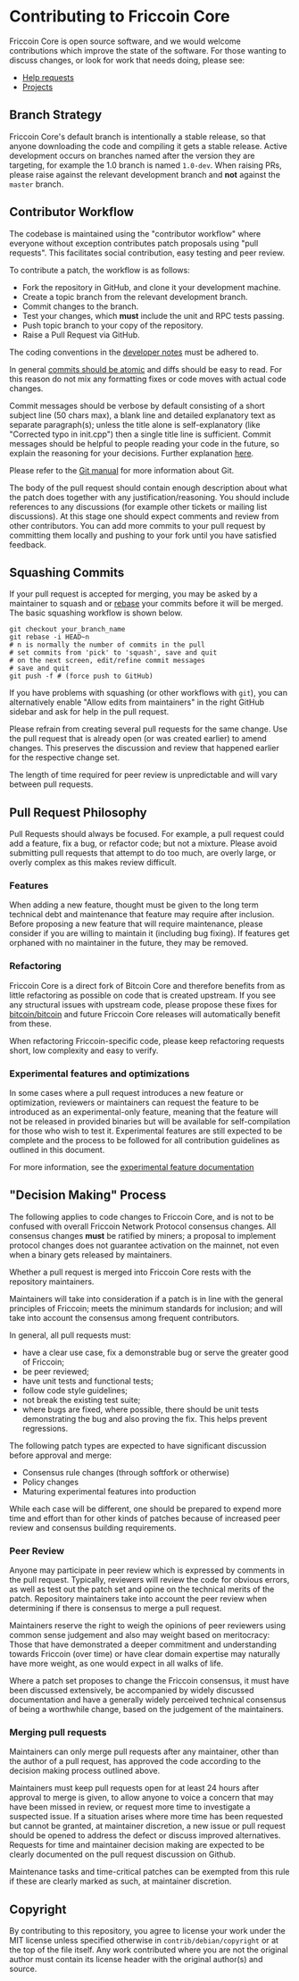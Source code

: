 # Contributing to Friccoin Core

Friccoin Core is open source software, and we would welcome contributions
which improve the state of the software. For those wanting to discuss changes,
or look for work that needs doing, please see:

* [Help requests](https://github.com/Friccoin/Friccoin-core/labels/help%20wanted)
* [Projects](https://github.com/Friccoin/Friccoin-core/projects)

## Branch Strategy

Friccoin Core's default branch is intentionally a stable release, so that anyone
downloading the code and compiling it gets a stable release. Active development
occurs on branches named after the version they are targeting, for example the
1.0 branch is named `1.0-dev`. When raising PRs, please raise against the
relevant development branch and **not** against the `master` branch.

## Contributor Workflow

The codebase is maintained using the "contributor workflow" where everyone
without exception contributes patch proposals using "pull requests". This
facilitates social contribution, easy testing and peer review.

To contribute a patch, the workflow is as follows:

  - Fork the repository in GitHub, and clone it your development machine.
  - Create a topic branch from the relevant development branch.
  - Commit changes to the branch.
  - Test your changes, which **must** include the unit and RPC tests passing.
  - Push topic branch to your copy of the repository.
  - Raise a Pull Request via GitHub.

The coding conventions in the [developer notes](doc/developer-notes.md) must be
adhered to.

In general [commits should be atomic](https://en.wikipedia.org/wiki/Atomic_commit#Atomic_commit_convention)
and diffs should be easy to read. For this reason do not mix any formatting
fixes or code moves with actual code changes.

Commit messages should be verbose by default consisting of a short subject line
(50 chars max), a blank line and detailed explanatory text as separate
paragraph(s); unless the title alone is self-explanatory (like "Corrected typo
in init.cpp") then a single title line is sufficient. Commit messages should be
helpful to people reading your code in the future, so explain the reasoning for
your decisions. Further explanation [here](http://chris.beams.io/posts/git-commit/).

Please refer to the [Git manual](https://git-scm.com/doc) for more information
about Git.

The body of the pull request should contain enough description about what the
patch does together with any justification/reasoning. You should include
references to any discussions (for example other tickets or mailing list
discussions). At this stage one should expect comments and review from other
contributors. You can add more commits to your pull request by committing them
locally and pushing to your fork until you have satisfied feedback.


## Squashing Commits

If your pull request is accepted for merging, you may be asked by a maintainer
to squash and or [rebase](https://git-scm.com/docs/git-rebase) your commits
before it will be merged. The basic squashing workflow is shown below.

    git checkout your_branch_name
    git rebase -i HEAD~n
    # n is normally the number of commits in the pull
    # set commits from 'pick' to 'squash', save and quit
    # on the next screen, edit/refine commit messages
    # save and quit
    git push -f # (force push to GitHub)

If you have problems with squashing (or other workflows with `git`), you can
alternatively enable "Allow edits from maintainers" in the right GitHub
sidebar and ask for help in the pull request.

Please refrain from creating several pull requests for the same change.
Use the pull request that is already open (or was created earlier) to amend
changes. This preserves the discussion and review that happened earlier for
the respective change set.

The length of time required for peer review is unpredictable and will vary
between pull requests.


## Pull Request Philosophy

Pull Requests should always be focused. For example, a pull request could add a
feature, fix a bug, or refactor code; but not a mixture. Please avoid submitting
pull requests that attempt to do too much, are overly large, or overly complex
as this makes review difficult.


### Features

When adding a new feature, thought must be given to the long term technical debt
and maintenance that feature may require after inclusion. Before proposing a new
feature that will require maintenance, please consider if you are willing to
maintain it (including bug fixing). If features get orphaned with no maintainer
in the future, they may be removed.


### Refactoring

Friccoin Core is a direct fork of Bitcoin Core and therefore benefits from as
little refactoring as possible on code that is created upstream. If you see any
structural issues with upstream code, please propose these fixes for
[bitcoin/bitcoin](https://github.com/bitcoin/bitcoin) and future Friccoin Core
releases will automatically benefit from these.

When refactoring Friccoin-specific code, please keep refactoring requests short,
low complexity and easy to verify.

### Experimental features and optimizations

In some cases where a pull request introduces a new feature or optimization,
reviewers or maintainers can request the feature to be introduced as an
experimental-only feature, meaning that the feature will not be released in
provided binaries but will be available for self-compilation for those who
wish to test it. Experimental features are still expected to be complete and
the process to be followed for all contribution guidelines as outlined in this
document.

For more information, see the
[experimental feature documentation](./doc/experiments.md)


## "Decision Making" Process

The following applies to code changes to Friccoin Core, and is not to be
confused with overall Friccoin Network Protocol consensus changes. All consensus
changes **must** be ratified by miners; a proposal to implement protocol changes
does not guarantee activation on the mainnet, not even when a binary gets
released by maintainers.

Whether a pull request is merged into Friccoin Core rests with the repository
maintainers.

Maintainers will take into consideration if a patch is in line with the general
principles of Friccoin; meets the minimum standards for inclusion; and will
take into account the consensus among frequent contributors.

In general, all pull requests must:

  - have a clear use case, fix a demonstrable bug or serve the greater good of
    Friccoin;
  - be peer reviewed;
  - have unit tests and functional tests;
  - follow code style guidelines;
  - not break the existing test suite;
  - where bugs are fixed, where possible, there should be unit tests
    demonstrating the bug and also proving the fix. This helps prevent
    regressions.

The following patch types are expected to have significant discussion before
approval and merge:

- Consensus rule changes (through softfork or otherwise)
- Policy changes
- Maturing experimental features into production

While each case will be different, one should be prepared to expend more time
and effort than for other kinds of patches because of increased peer review
and consensus building requirements.


### Peer Review

Anyone may participate in peer review which is expressed by comments in the pull
request. Typically, reviewers will review the code for obvious errors, as well as
test out the patch set and opine on the technical merits of the patch.
Repository maintainers take into account the peer review when determining if
there is consensus to merge a pull request.

Maintainers reserve the right to weigh the opinions of peer reviewers
using common sense judgement and also may weight based on meritocracy: Those
that have demonstrated a deeper commitment and understanding towards Friccoin
(over time) or have clear domain expertise may naturally have more weight, as
one would expect in all walks of life.

Where a patch set proposes to change the Friccoin consensus, it must have been
discussed extensively, be accompanied by widely discussed documentation and have
a generally widely perceived technical consensus of being a worthwhile change,
based on the judgement of the maintainers.


### Merging pull requests

Maintainers can only merge pull requests after any maintainer, other than the
author of a pull request, has approved the code according to the decision
making process outlined above.

Maintainers must keep pull requests open for at least 24 hours after approval
to merge is given, to allow anyone to voice a concern that may have been missed
in review, or request more time to investigate a suspected issue. If a situation
arises where more time has been requested but cannot be granted, at maintainer
discretion, a new issue or pull request should be opened to address the defect
or discuss improved alternatives. Requests for time and maintainer decision
making are expected to be clearly documented on the pull request discussion on
Github.

Maintenance tasks and time-critical patches can be exempted from this rule if
these are clearly marked as such, at maintainer discretion.

## Copyright

By contributing to this repository, you agree to license your work under the 
MIT license unless specified otherwise in `contrib/debian/copyright` or at 
the top of the file itself. Any work contributed where you are not the original 
author must contain its license header with the original author(s) and source.
